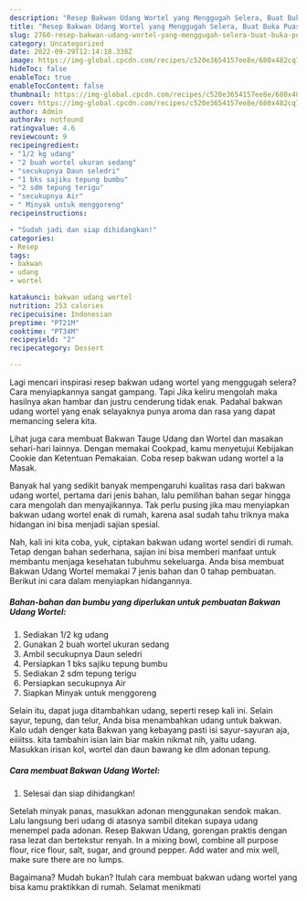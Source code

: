 ```yaml
---
description: "Resep Bakwan Udang Wortel yang Menggugah Selera, Buat Buka Puasa Lezat Sekali"
title: "Resep Bakwan Udang Wortel yang Menggugah Selera, Buat Buka Puasa Lezat Sekali"
slug: 2760-resep-bakwan-udang-wortel-yang-menggugah-selera-buat-buka-puasa-lezat-sekali
category: Uncategorized
date: 2022-09-29T12:14:18.338Z
image: https://img-global.cpcdn.com/recipes/c520e3654157ee8e/680x482cq70/bakwan-udang-wortel-foto-resep-utama.jpg
hideToc: false
enableToc: true
enableTocContent: false
thumbnail: https://img-global.cpcdn.com/recipes/c520e3654157ee8e/680x482cq70/bakwan-udang-wortel-foto-resep-utama.jpg
cover: https://img-global.cpcdn.com/recipes/c520e3654157ee8e/680x482cq70/bakwan-udang-wortel-foto-resep-utama.jpg
author: Admin
authorAv: notfound
ratingvalue: 4.6
reviewcount: 9
recipeingredient:
- "1/2 kg udang"
- "2 buah wortel ukuran sedang"
- "secukupnya Daun seledri"
- "1 bks sajiku tepung bumbu"
- "2 sdm tepung terigu"
- "secukupnya Air"
- " Minyak untuk menggoreng"
recipeinstructions:

- "Sudah jadi dan siap dihidangkan!"
categories:
- Resep
tags:
- bakwan
- udang
- wortel

katakunci: bakwan udang wortel 
nutrition: 253 calories
recipecuisine: Indonesian
preptime: "PT21M"
cooktime: "PT34M"
recipeyield: "2"
recipecategory: Dessert

---
```



Lagi mencari inspirasi resep bakwan udang wortel yang menggugah selera? Cara menyiapkannya sangat gampang. Tapi Jika keliru mengolah maka hasilnya akan hambar dan justru cenderung tidak enak. Padahal bakwan udang wortel yang enak selayaknya punya aroma dan rasa yang dapat memancing selera kita.


Lihat juga cara membuat Bakwan Tauge Udang dan Wortel dan masakan sehari-hari lainnya. Dengan memakai Cookpad, kamu menyetujui Kebijakan Cookie dan Ketentuan Pemakaian. Coba resep bakwan udang wortel a la Masak.

Banyak hal yang sedikit banyak mempengaruhi kualitas rasa dari bakwan udang wortel, pertama dari jenis bahan, lalu pemilihan bahan segar hingga cara mengolah dan menyajikannya. Tak perlu pusing jika mau menyiapkan bakwan udang wortel enak di rumah, karena asal sudah tahu triknya maka hidangan ini bisa menjadi sajian spesial.


Nah, kali ini kita coba, yuk, ciptakan bakwan udang wortel sendiri di rumah. Tetap dengan bahan sederhana, sajian ini bisa memberi manfaat untuk membantu menjaga kesehatan tubuhmu sekeluarga. Anda bisa membuat Bakwan Udang Wortel memakai 7 jenis bahan dan 0 tahap pembuatan. Berikut ini cara dalam menyiapkan hidangannya.

<!--inarticleads1-->

##### Bahan-bahan dan bumbu yang diperlukan untuk pembuatan Bakwan Udang Wortel:

1. Sediakan 1/2 kg udang
1. Gunakan 2 buah wortel ukuran sedang
1. Ambil secukupnya Daun seledri
1. Persiapkan 1 bks sajiku tepung bumbu
1. Sediakan 2 sdm tepung terigu
1. Persiapkan secukupnya Air
1. Siapkan  Minyak untuk menggoreng


Selain itu, dapat juga ditambahkan udang, seperti resep kali ini. Selain sayur, tepung, dan telur, Anda bisa menambahkan udang untuk bakwan. Kalo udah denger kata Bakwan yang kebayang pasti isi sayur-sayuran aja, eiiiitss. kita tambahin isian lain biar makin nikmat nih, yaitu udang. Masukkan irisan kol, wortel dan daun bawang ke dlm adonan tepung. 

<!--inarticleads2-->

##### Cara membuat Bakwan Udang Wortel:


1. Selesai dan siap dihidangkan!

Setelah minyak panas, masukkan adonan menggunakan sendok makan. Lalu langsung beri udang di atasnya sambil ditekan supaya udang menempel pada adonan. Resep Bakwan Udang, gorengan praktis dengan rasa lezat dan bertekstur renyah. In a mixing bowl, combine all purpose flour, rice flour, salt, sugar, and ground pepper. Add water and mix well, make sure there are no lumps. 

Bagaimana? Mudah bukan? Itulah cara membuat bakwan udang wortel yang bisa kamu praktikkan di rumah. Selamat menikmati

